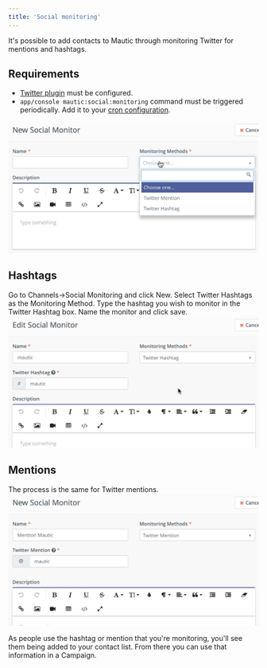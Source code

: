```yaml
---
title: 'Social monitoring'
---
```


It's possible to add contacts to Mautic through monitoring Twitter for mentions and hashtags.

## Requirements

- [Twitter plugin](../plugins/twitter.md) must be configured.
- `app/console mautic:social:monitoring` command must be triggered periodically. Add it to your [cron configuration](../setup/cron_jobs.md).

![](social-monitor.jpg)

## Hashtags

Go to Channels->Social Monitoring and click New.
Select Twitter Hashtags as the Monitoring Method.
Type the hashtag you wish to monitor in the Twitter Hashtag box.
Name the monitor and click save.
![](social-mautic.jpg)

## Mentions

The process is the same for Twitter mentions.
![](social-mention.jpg)

As people use the hashtag or mention that you're monitoring, you'll see them being added to your contact list.  From there you can use that information in a Campaign.
